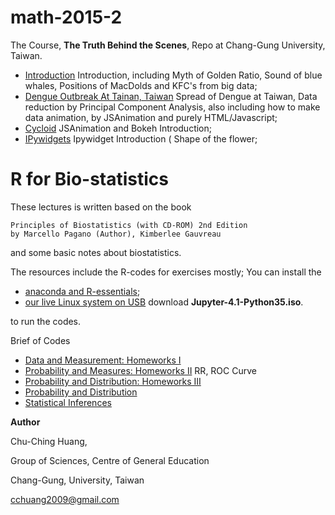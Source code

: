 # math-2015-2

The Course, **The Truth Behind the Scenes**, Repo at Chang-Gung University, Taiwan.

- [Introduction](index.ipynb) Introduction, including Myth of Golden Ratio, Sound of blue whales, Positions of MacDolds and KFC's from big data;
- [Dengue Outbreak At Tainan, Taiwan](1/maps.ipynb) Spread of Dengue at Taiwan, Data reduction by Principal Component Analysis, also including how to make data animation, by JSAnimation and purely HTML/Javascript;
- [Cycloid](1/cycloid.ipynb) JSAnimation and Bokeh Introduction;
- [IPywidgets](1/ipywidgets.ipynb) Ipywidget Introduction ( Shape of the flower;


# R for Bio-statistics

These lectures is written based on the book
```
Principles of Biostatistics (with CD-ROM) 2nd Edition
by Marcello Pagano (Author), Kimberlee Gauvreau 
```
and some basic notes about biostatistics.

The resources include the R-codes for exercises mostly; You can install the 

- [anaconda and R-essentials](https://www.continuum.io/blog/developer/jupyter-and-conda-r);
- [our live Linux system on USB](http://diffusion.cgu.edu.tw/ftp/porteus/64bit) download **Jupyter-4.1-Python35.iso**.

to run the codes.

Brief of Codes
- [Data and Measurement: Homeworks I](R/Homework-1.ipynb)
- [Probability and Measures: Homeworks II](R/Homework-2.ipynb) RR, ROC Curve
- [Probability and Distribution: Homeworks III](R/Homework-3.ipynb)
- [Probability and Distribution](RProbabilityDistributions.ipynb)
- [Statistical Inferences](R/StatInferences.ipynb)

**Author** 

Chu-Ching Huang, 

Group of Sciences, Centre of General Education

Chang-Gung, University, Taiwan

cchuang2009@gmail.com

